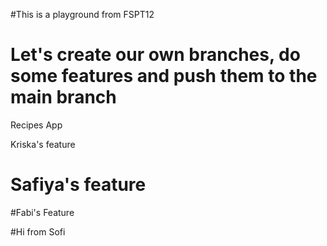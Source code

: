 #This is a playground from FSPT12

# Let's create our own branches, do some features and push them to the main branch

Recipes App

Kriska's feature

# Safiya's feature

#Fabi's Feature

#Hi from Sofi
